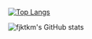 [![Top Langs](github-readme-stats-xi-wheat-75.vercel.app/api/top-langs/?username=fjktkm&layout=compact&hide=html,css,javascript&count_private=true)](https://github.com/anuraghazra/github-readme-stats)

![fjktkm's GitHub stats](github-readme-stats-xi-wheat-75.vercel.app/api?username=fjktkm&show_icons=true&count_private=true)
